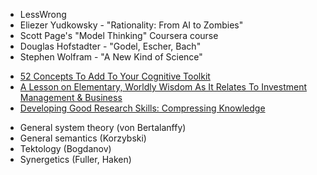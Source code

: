 - LessWrong
- Eliezer Yudkowsky - "Rationality: From AI to Zombies"
- Scott Page's "Model Thinking" Coursera course
- Douglas Hofstadter - "Godel, Escher, Bach"
- Stephen Wolfram - "A New Kind of Science"

<!-- -->

- [52 Concepts To Add To Your Cognitive Toolkit](http://mcntyr.com/52-concepts-cognitive-toolkit/)
- [A Lesson on Elementary, Worldly Wisdom As It Relates To Investment Management & Business](https://old.ycombinator.com/munger.html)
- [Developing Good Research Skills: Compressing Knowledge](http://rs.io/developing-good-research-skills-compressing-knowledge/)

<!-- -->

- General system theory (von Bertalanffy)
- General semantics (Korzybski)
- Tektology (Bogdanov)
- Synergetics (Fuller, Haken)
